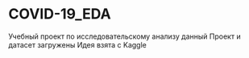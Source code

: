# COVID-19_EDA

Учебный проект по исследовательскому анализу данный
Проект и датасет загружены
Идея взята с Kaggle
